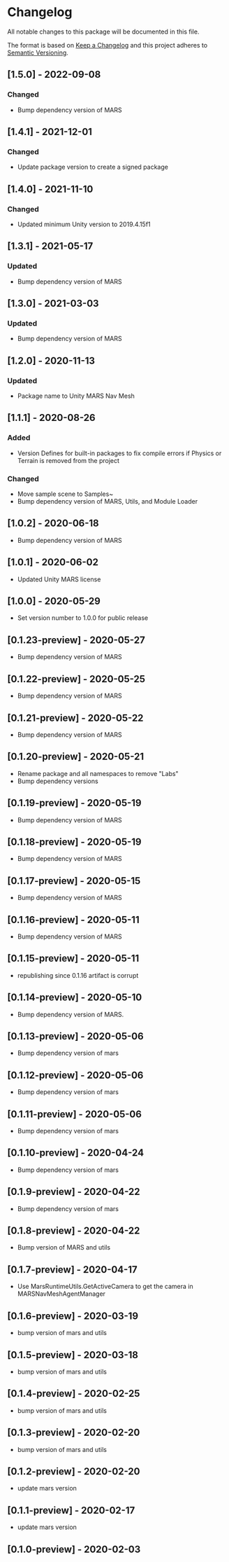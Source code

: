 # Changelog
All notable changes to this package will be documented in this file.

The format is based on [Keep a Changelog](http://keepachangelog.com/en/1.0.0/)
and this project adheres to [Semantic Versioning](http://semver.org/spec/v2.0.0.html).

## [1.5.0] - 2022-09-08
### Changed
- Bump dependency version of MARS

## [1.4.1] - 2021-12-01
### Changed
- Update package version to create a signed package

## [1.4.0] - 2021-11-10
### Changed
- Updated minimum Unity version to 2019.4.15f1

## [1.3.1] - 2021-05-17
### Updated
- Bump dependency version of MARS

## [1.3.0] - 2021-03-03
### Updated
- Bump dependency version of MARS

## [1.2.0] - 2020-11-13
### Updated
- Package name to Unity MARS Nav Mesh

## [1.1.1] - 2020-08-26
### Added
- Version Defines for built-in packages to fix compile errors if Physics or Terrain is removed from the project

### Changed
- Move sample scene to Samples~
- Bump dependency version of MARS, Utils, and Module Loader

## [1.0.2] - 2020-06-18
- Bump dependency version of MARS

## [1.0.1] - 2020-06-02
- Updated Unity MARS license

## [1.0.0] - 2020-05-29
- Set version number to 1.0.0 for public release

## [0.1.23-preview] - 2020-05-27
- Bump dependency version of MARS

## [0.1.22-preview] - 2020-05-25
- Bump dependency version of MARS

## [0.1.21-preview] - 2020-05-22
- Bump dependency version of MARS

## [0.1.20-preview] - 2020-05-21
- Rename package and all namespaces to remove "Labs"
- Bump dependency versions

## [0.1.19-preview] - 2020-05-19
- Bump dependency version of MARS

## [0.1.18-preview] - 2020-05-19
- Bump dependency version of MARS

## [0.1.17-preview] - 2020-05-15
- Bump dependency version of MARS

## [0.1.16-preview] - 2020-05-11
- Bump dependency version of MARS

## [0.1.15-preview] - 2020-05-11
- republishing since 0.1.16 artifact is corrupt

## [0.1.14-preview] - 2020-05-10
- Bump dependency version of MARS.

## [0.1.13-preview] - 2020-05-06
- Bump dependency version of mars

## [0.1.12-preview] - 2020-05-06
- Bump dependency version of mars

## [0.1.11-preview] - 2020-05-06
- Bump dependency version of mars

## [0.1.10-preview] - 2020-04-24
- Bump dependency version of mars

## [0.1.9-preview] - 2020-04-22
- Bump dependency version of mars

## [0.1.8-preview] - 2020-04-22
- Bump version of MARS and utils

## [0.1.7-preview] - 2020-04-17
- Use MarsRuntimeUtils.GetActiveCamera to get the camera in MARSNavMeshAgentManager

## [0.1.6-preview] - 2020-03-19
- bump version of mars and utils

## [0.1.5-preview] - 2020-03-18
- bump version of mars and utils

## [0.1.4-preview] - 2020-02-25
- bump version of mars and utils

## [0.1.3-preview] - 2020-02-20
- bump version of mars and utils

## [0.1.2-preview] - 2020-02-20
- update mars version

## [0.1.1-preview] - 2020-02-17
- update mars version

## [0.1.0-preview] - 2020-02-03
